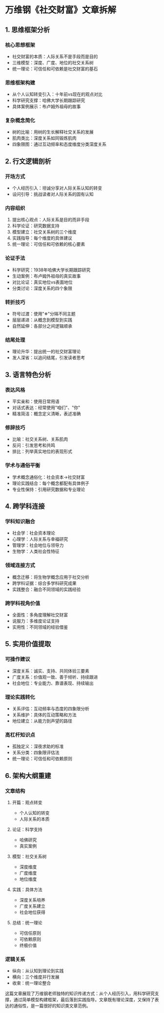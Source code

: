# 万维钢《社交财富》文章拆解

## 1. 思维框架分析
### 核心思想框架
- 社交财富的本质：人际关系不是手段而是目的
- 三维模型：深度、广度、地位的社交关系树
- 统一理论：可信任和可依赖是社交财富的基石

### 思维框架构建
- 从个人认知转变引入：十年前vs现在的观点对比
- 科学研究支撑：哈佛大学长期跟踪研究
- 具体案例展示：布卢姆外祖母的故事

### 复杂概念简化
- 树的比喻：用树的生长解释社交关系的发展
- 肌肉类比：深度关系如同锻炼肌肉
- 四象限图：通过互动频率和态度维度分类深度关系

## 2. 行文逻辑剖析
### 开场方式
- 个人经历引入：坦诚分享对人际关系认知的转变
- 设问引导：挑战读者对人际关系的固有认知

### 内容组织
1. 提出核心观点：人际关系是目的而非手段
2. 科学论证：研究数据支持
3. 模型建立：社交关系树的三个维度
4. 实践指导：每个维度的具体建议
5. 统一理论：可信任和可依赖的核心要素

### 论证手法
- 科学研究：1938年哈佛大学长期跟踪研究
- 生动案例：布卢姆外祖母的真实故事
- 对比论证：真实地位vs表面地位
- 分类讨论：深度关系的四个象限

### 转折技巧
- 符号过渡：使用"✵"分隔不同主题
- 层层递进：从概念到模型到实践
- 自然延伸：各部分之间逻辑顺承

### 结尾处理
- 理论升华：提出统一的社交财富理论
- 发人深省：以追问结尾，引发读者思考

## 3. 语言特色分析
### 表达风格
- 平实亲和：使用日常用语
- 对话式表达：经常使用"咱们"、"你"
- 精准简洁：概念定义清晰，表述准确

### 修辞技巧
- 比喻：社交关系树、关系肌肉
- 反问：引发思考和共鸣
- 排比：列举真实地位的表现形式

### 学术与通俗平衡
- 学术概念通俗化：社会资本→社交财富
- 理论实践结合：每个概念都配有具体例子
- 专业性保持：引用研究数据和专业理论

## 4. 跨学科连接
### 学科知识融合
- 社会学：社会资本理论
- 心理学：人际关系与幸福研究
- 管理学：社会地位与领导力
- 生物学：人类社会性特征

### 领域连接方式
- 概念迁移：将生物学概念应用于社交分析
- 跨学科证据：综合多学科研究成果
- 实践整合：融合不同领域的实践经验

### 跨学科视角价值
- 全面性：多角度理解社交财富
- 说服力：多维度论证支持
- 实用性：不同领域的经验借鉴

## 5. 实用价值提取
### 可操作建议
- 深度关系：诚实、支持、共同体验三要素
- 广度关系：价值观一致、善于倾听、持续跟进
- 社会地位：专业能力、靠谱表现、持续输出

### 理论实践转化
- 关系评估：互动频率与态度的四象限分析
- 关系维护：具体的互动策略和方法
- 地位建立：从能力到声望的路径

### 高杠杆知识点
- 孤独定义：深夜求助的标准
- 关系分类：四象限评估法
- 统一理论：可信任和可依赖原则

## 6. 架构大纲重建
### 文章结构
1. 开篇：观点转变
   - 个人认知的转变
   - 人际关系的本质

2. 论证：科学支持
   - 哈佛研究
   - 真实案例

3. 模型：社交关系树
   - 深度维度
   - 广度维度
   - 地位维度

4. 实践：具体方法
   - 深度关系培养
   - 广度关系建立
   - 社会地位获得

5. 总结：统一理论
   - 可信任原则
   - 可依赖原则
   - 终极价值

### 逻辑关系
- 纵向：从认知到理论到实践
- 横向：三个维度并行发展
- 收束：统一理论整合

这篇文章展现了万维钢老师独特的知识传递方式：从个人经历引入，用科学研究支撑，通过简单模型构建框架，最后落到实践指导。文章既有理论深度，又保持了表达的通俗性，是一篇很好的知识类文章范例。